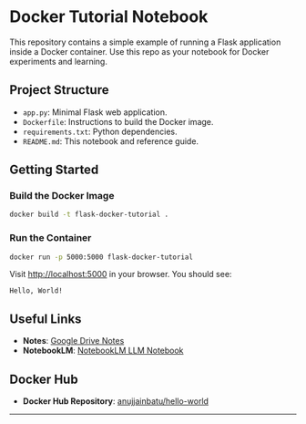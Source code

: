 # Docker Tutorial Notebook

This repository contains a simple example of running a Flask application inside a Docker container. Use this repo as your notebook for Docker experiments and learning.

## Project Structure

- `app.py`: Minimal Flask web application.
- `Dockerfile`: Instructions to build the Docker image.
- `requirements.txt`: Python dependencies.
- `README.md`: This notebook and reference guide.

## Getting Started

### Build the Docker Image

```sh
docker build -t flask-docker-tutorial .
```

### Run the Container

```sh
docker run -p 5000:5000 flask-docker-tutorial
```

Visit [http://localhost:5000](http://localhost:5000) in your browser. You should see:

```
Hello, World!
```

## Useful Links

- **Notes**: [Google Drive Notes](https://drive.google.com/file/d/1AGcGb49pU55Dm2B7aBRBgaTKMNrBIXm6/view)
- **NotebookLM**: [NotebookLM LLM Notebook](https://notebooklm.google.com/notebook/c7c982f7-7044-4536-831d-2cfb6b231290)

## Docker Hub

- **Docker Hub Repository**: [anujjainbatu/hello-world](https://hub.docker.com/r/anujjainbatu/hello-world)

---